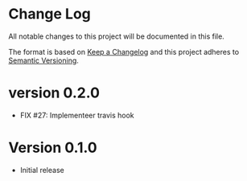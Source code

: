 # Change Log
All notable changes to this project will be documented in this file.

The format is based on [Keep a Changelog](http://keepachangelog.com/)
and this project adheres to [Semantic Versioning](http://semver.org/).

# version 0.2.0
- FIX #27: Implementeer travis hook

# Version 0.1.0

- Initial release
